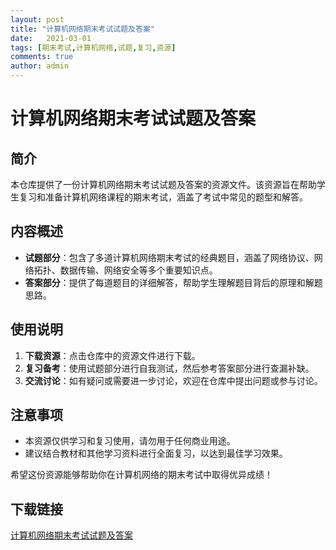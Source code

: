 ```yaml
---
layout: post
title: "计算机网络期末考试试题及答案"
date:   2021-03-01
tags: [期末考试,计算机网络,试题,复习,资源]
comments: true
author: admin
---
```

# 计算机网络期末考试试题及答案

## 简介

本仓库提供了一份计算机网络期末考试试题及答案的资源文件。该资源旨在帮助学生复习和准备计算机网络课程的期末考试，涵盖了考试中常见的题型和解答。

## 内容概述

- **试题部分**：包含了多道计算机网络期末考试的经典题目，涵盖了网络协议、网络拓扑、数据传输、网络安全等多个重要知识点。
- **答案部分**：提供了每道题目的详细解答，帮助学生理解题目背后的原理和解题思路。

## 使用说明

1. **下载资源**：点击仓库中的资源文件进行下载。
2. **复习备考**：使用试题部分进行自我测试，然后参考答案部分进行查漏补缺。
3. **交流讨论**：如有疑问或需要进一步讨论，欢迎在仓库中提出问题或参与讨论。

## 注意事项

- 本资源仅供学习和复习使用，请勿用于任何商业用途。
- 建议结合教材和其他学习资料进行全面复习，以达到最佳学习效果。

希望这份资源能够帮助你在计算机网络的期末考试中取得优异成绩！

## 下载链接

[计算机网络期末考试试题及答案](https://pan.quark.cn/s/94e2da0b3a8c)